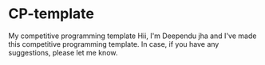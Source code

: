 # CP-template
My competitive programming template
Hii, I'm Deependu jha and I've made this competitive programming template. In case, if you have any suggestions, please let me know.
